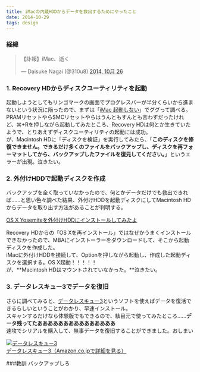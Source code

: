 ```yaml
---
title: iMacの内蔵HDDからデータを救出するためにやったこと
date: 2014-10-29
tags: design
---
```


### 経緯
<blockquote class="twitter-tweet" lang="ja"><p>【訃報】iMac、逝く</p>&mdash; Daisuke Nagai (@310u8) <a href="https://twitter.com/310u8/status/526362069742796802">2014, 10月 26</a></blockquote>
<script async src="//platform.twitter.com/widgets.js" charset="utf-8"></script>

### 1. Recovery HDからディスクユーティリティを起動
起動しようとしてもリンゴマークの画面でプログレスバーが半分くらいから進まないという状況に陥ったので、まずは「[iMac 起動しない](https://www.google.co.jp/search?q=imac+%E8%B5%B7%E5%8B%95%E3%81%97%E3%81%AA%E3%81%84&ie=utf-8&oe=utf-8&aq=t&rls=org.mozilla:ja-JP-mac:official&hl=ja&client=firefox-a#rls=org.mozilla:ja-JP-mac:official&hl=ja&q=iMac+%E8%B5%B7%E5%8B%95%E3%81%97%E3%81%AA%E3%81%84)」でググって調べる。  
PRAMリセットやらSMCリセットやらはうんともすんとも言わずだったけれど、⌘+Rを押しながら起動してみたところ、Recovery HDは何とか生きていたようで、とりあえずディスクユーティリティの起動には成功。  
が、Macintosh HDに「ディスクを検証」を実行してみたら、「**このディスクを修復できません。できるだけ多くのファイルをバックアップし、ディスクを再フォーマットしてから、バックアップしたファイルを復元してください。**」というエラーが出現。泣きたい。

### 2. 外付けHDDで起動ディスクを作成
バックアップを全く取っていなかったので、何とかデータだけでも救出できれば……と思い色々調べた結果、外付けHDDを起動ディスクにしてMacintosh HDからデータを取り出す方法があることが判明する。

[OS X Yosemiteを外付けHDDにインストールしてみたよ](http://decoy284.net/2014/10/22/os-x-yosemite-external-hdd-install/)

Recovery HDからの「OS Xを再インストール」ではなぜかうまくインストールできなかったので、MBAにインストーラーをダウンロードして、そこから起動ディスクを作成した。  
iMacに外付けHDDを接続して、Optionを押しながら起動し、作成した起動ディスクを選択する。OS X起動！！！！！   
が、**Macintosh HDはマウントされていなかった。**泣きたい。

### 3. データレスキュー3でデータを復旧
さらに調べてみると、[データレスキュー3](http://www.igeekinc.com/dr.shtml)というソフトを使えばデータを復活できるらしいということがわかり、早速インストール。  
スキャンするだけなら体験版でもできるので、駄目元で使ってみたところ……**データ残ってたあああああああああああああああ**  
速攻でシリアルを購入して、無事データを復旧することができました。おしまい

<div class="amazon"><a href="http://www.amazon.co.jp/exec/obidos/ASIN/B002VMX8YK/310u8-22/ref=nosim/" target="_blank"><img src="http://ecx.images-amazon.com/images/I/51hbNUTDnnL._SL160_.jpg" alt="データレスキュー3" /></a><br /><a href="http://www.amazon.co.jp/exec/obidos/ASIN/B002VMX8YK/310u8-22/ref=nosim/" target="_blank">データレスキュー3（Amazon.co.jpで詳細を見る）</a></div>

###教訓
バックアップしろ